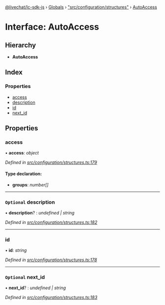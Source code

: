 [@livechat/lc-sdk-js](../README.md) › [Globals](../globals.md) › ["src/configuration/structures"](../modules/_src_configuration_structures_.md) › [AutoAccess](_src_configuration_structures_.autoaccess.md)

# Interface: AutoAccess

## Hierarchy

* **AutoAccess**

## Index

### Properties

* [access](_src_configuration_structures_.autoaccess.md#access)
* [description](_src_configuration_structures_.autoaccess.md#optional-description)
* [id](_src_configuration_structures_.autoaccess.md#id)
* [next_id](_src_configuration_structures_.autoaccess.md#optional-next_id)

## Properties

###  access

• **access**: *object*

*Defined in [src/configuration/structures.ts:179](https://github.com/livechat/lc-sdk-js/blob/efba8ac/src/configuration/structures.ts#L179)*

#### Type declaration:

* **groups**: *number[]*

___

### `Optional` description

• **description**? : *undefined | string*

*Defined in [src/configuration/structures.ts:182](https://github.com/livechat/lc-sdk-js/blob/efba8ac/src/configuration/structures.ts#L182)*

___

###  id

• **id**: *string*

*Defined in [src/configuration/structures.ts:178](https://github.com/livechat/lc-sdk-js/blob/efba8ac/src/configuration/structures.ts#L178)*

___

### `Optional` next_id

• **next_id**? : *undefined | string*

*Defined in [src/configuration/structures.ts:183](https://github.com/livechat/lc-sdk-js/blob/efba8ac/src/configuration/structures.ts#L183)*
